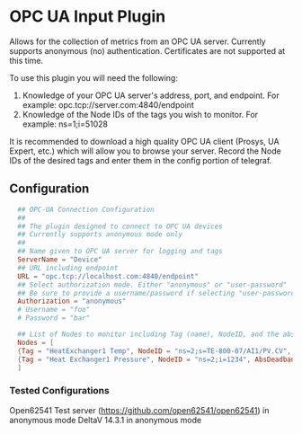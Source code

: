 # OPC UA Input Plugin

Allows for the collection of metrics from an OPC UA server. Currently supports anonymous (no) authentication. Certificates are not supported at this time.

To use this plugin you will need the following:

1. Knowledge of your OPC UA server's address, port, and endpoint. For example: opc.tcp://server.com:4840/endpoint
2. Knowledge of the Node IDs of the tags you wish to monitor. For example: ns=1;i=51028

It is recommended to download a high quality OPC UA client (Prosys, UA Expert, etc.) which will allow you to browse your server. Record the Node IDs of the desired tags and enter them in the config portion of telegraf.

## Configuration

```toml
  ## OPC-UA Connection Configuration
  ##
  ## The plugin designed to connect to OPC UA devices
  ## Currently supports anonymous mode only
  ##
  ## Name given to OPC UA server for logging and tags
  ServerName = "Device"
  ## URL including endpoint
  URL = "opc.tcp://localhost.com:4840/endpoint"
  ## Select authorization mode. Either "anonymous" or "user-password"
  ## Be sure to provide a username/password if selecting "user-password"
  Authorization = "anonymous"
  # Username = "foo"
  # Password = "bar"

  ## List of Nodes to monitor including Tag (name), NodeID, and the absolute Deadband
  Nodes = [
  {Tag = "HeatExchanger1 Temp", NodeID = "ns=2;s=TE-800-07/AI1/PV.CV", AbsDeadband = 0.10},
  {Tag = "Heat Exchanger1 Pressure", NodeID = "ns=2;i=1234", AbsDeadband = 0.10},
  ]
```

### Tested Configurations

Open62541 Test server (https://github.com/open62541/open62541) in anonymous mode
DeltaV 14.3.1 in anonymous mode

